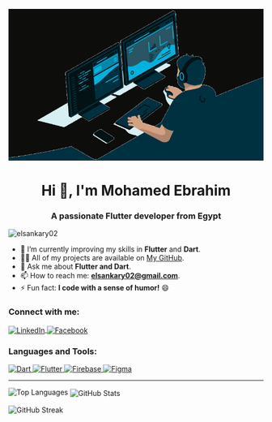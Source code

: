 [![MasterHead](<https://raw.githubusercontent.com/Potential17/Potential17/master/user%20(2).gif>)](https://rishavchanda.io)

<h1 align="center">Hi 👋, I'm Mohamed Ebrahim</h1>
<h3 align="center">A passionate Flutter developer from Egypt</h3>

<p align="left"> 
  <img src="https://komarev.com/ghpvc/?username=elsankary02&label=Profile%20views&color=0e75b6&style=flat" alt="elsankary02" />
</p>

- 🌱 I’m currently improving my skills in **Flutter** and **Dart**.
- 👨‍💻 All of my projects are available on [My GitHub](https://github.com/elsankary02).
- 💬 Ask me about **Flutter and Dart**.
- 📫 How to reach me: **elsankary02@gmail.com**.
- ⚡ Fun fact: **I code with a sense of humor!** 😄

<h3 align="left">Connect with me:</h3>
<p align="left">
  <a href="https://linkedin.com/in/mohamed-ebrahim-3734b2330" target="blank">
    <img align="center" src="https://raw.githubusercontent.com/rahuldkjain/github-profile-readme-generator/master/src/images/icons/Social/linked-in-alt.svg" alt="LinkedIn" height="30" width="40" />
  </a>
  <a href="https://fb.com/elsankary02" target="blank">
    <img align="center" src="https://raw.githubusercontent.com/rahuldkjain/github-profile-readme-generator/master/src/images/icons/Social/facebook.svg" alt="Facebook" height="30" width="40" />
  </a>
</p>

<h3 align="left">Languages and Tools:</h3>
<p align="left">
  <a href="https://dart.dev" target="_blank" rel="noreferrer">
    <img src="https://www.vectorlogo.zone/logos/dartlang/dartlang-icon.svg" alt="Dart" width="40" height="40"/>
  </a>
  <a href="https://flutter.dev" target="_blank" rel="noreferrer">
    <img src="https://www.vectorlogo.zone/logos/flutterio/flutterio-icon.svg" alt="Flutter" width="40" height="40"/>
  </a>
  <a href="https://firebase.google.com/" target="_blank" rel="noreferrer">
    <img src="https://www.vectorlogo.zone/logos/firebase/firebase-icon.svg" alt="Firebase" width="40" height="40"/>
  </a>
  <a href="https://www.figma.com/" target="_blank" rel="noreferrer">
    <img src="https://www.vectorlogo.zone/logos/figma/figma-icon.svg" alt="Figma" width="40" height="40"/>
  </a>
</p>

---

<p><img align="left" src="https://github-readme-stats.vercel.app/api/top-langs?username=elsankary02&theme=dark&show_icons=true&locale=en&layout=compact" alt="Top Languages" /></p>

<p>&nbsp;<img align="center" src="https://github-readme-stats.vercel.app/api?username=elsankary02&theme=dark&show_icons=true&locale=en" alt="GitHub Stats" /></p>

<p><img align="center" src="https://github-readme-streak-stats.herokuapp.com/?user=elsankary02&theme=dark" alt="GitHub Streak" /></p>
